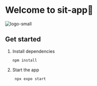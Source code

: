 # Welcome to sit-app👋

![logo-small](https://github.com/user-attachments/assets/9afc3a7d-21c4-42d4-9518-dfec143e517e)

## Get started

1. Install dependencies

   ```bash
   npm install
   ```
2. Start the app

   ```bash
    npx expo start
   ```
